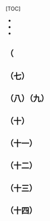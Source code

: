 [TOC]

- 

 















- 

  

  

- 













## （

 

 

## （七）

 

 

## （八）（九）







## （十）

 

 

 

 

 

 

 

 

 

 

 

 

 

 

 

 

 

 

## （十一）

 

## （十二）

 

 

 

 

 

 

 

## （十三）



## （十四）
